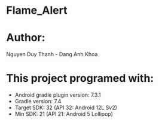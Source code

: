 # Flame_Alert

# Author:
Nguyen Duy Thanh - Dang Anh Khoa

# This project programed with:
- Android gradle plugin version: 7.3.1
- Gradle version: 7.4
- Target SDK: 32 (API 32: Android 12L Sv2)
- Min SDK: 21 (API 21: Android 5 Lollipop)
